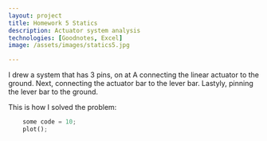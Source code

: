 ```yaml
---
layout: project
title: Homework 5 Statics
description: Actuator system analysis
technologies: [Goodnotes, Excel]
image: /assets/images/statics5.jpg

---
```



I drew a system that has 3 pins, on at A connecting the linear actuator to the ground. Next, connecting the actuator bar to the lever bar. Lastyly, pinning the lever bar to the ground.


This is how I solved the problem:

```python
    some code = 10;
    plot();
```




